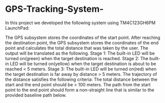 # GPS-Tracking-System-
In this project we developed the following system using TM4C123GH6PM LaunchPad:

The GPS subsystem stores the coordinates of the start point.
After reaching the destination point, the GPS subsystem stores the coordinates of the end point and calculates the total distance that was taken by the user.
The output will be translated as the following.
Stage 1: The built-in LED will be turned on(green) when the target destination is reached.
Stage 2: The built-in LED will be turned on(yellow) when the target destination is about to be reached < 5 meters.
Stage 3: The built-in LED will be turned on(red) when the target destination is far away by distance > 5 meters.
The trajectory of the distance satisfies the following criteria:
The total distance between the start and the end point should be > 100 meters.
The path from the start point to the end point should form a non-straight line that is similar to the provided baseline path below.
